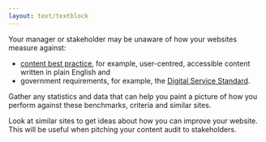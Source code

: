 ```yaml
---
layout: text/textblock
---
```

Your manager or stakeholder may be unaware of how your websites measure against:
  * [content best practice](https://guides.service.gov.au/content-guide/), for example, user-centred, accessible content written in plain English and 
  * government requirements, for example, the [Digital Service Standard](https://guides.service.gov.au/digital-service-standard/).

Gather any statistics and data that can help you paint a picture of how you perform against these benchmarks, criteria and similar sites.

Look at similar sites to get ideas about how you can improve your website. This will be useful when pitching your content audit to stakeholders.

